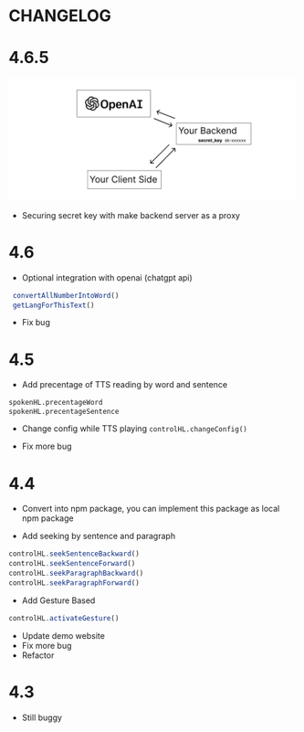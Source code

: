 # CHANGELOG

# 4.6.5

![backend](/img/chat_gpt_api.png)
- Securing secret key with make backend server as a proxy

# 4.6

- Optional integration with openai (chatgpt api)
```jsx
 convertAllNumberIntoWord()
 getLangForThisText()
```

- Fix bug

# 4.5

- Add precentage of TTS reading by word and sentence

```
spokenHL.precentageWord
spokenHL.precentageSentence
```

- Change config while TTS playing `controlHL.changeConfig()`

- Fix more bug

# 4.4

- Convert into npm package, you can implement this package as local npm package

- Add seeking by sentence and paragraph

```jsx
controlHL.seekSentenceBackward()
controlHL.seekSentenceForward()
controlHL.seekParagraphBackward()
controlHL.seekParagraphForward()
```
- Add Gesture Based
```jsx
controlHL.activateGesture()
```

- Update demo website
- Fix more bug
- Refactor

# 4.3 

- Still buggy